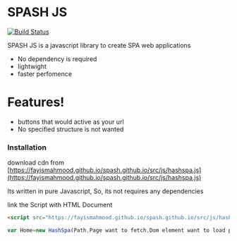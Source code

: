 # SPASH JS

[![Build Status](https://travis-ci.org/joemccann/dillinger.svg?branch=master)](https://travis-ci.org/joemccann/dillinger)

SPASH JS is a javascript library to create SPA web applications 

  - No dependency is required
  - lightwight
  - faster perfomence
# Features!

  - buttons that would active as your url
  - No specified structure is not wanted

### Installation
download cdn from [https://fayismahmood.github.io/spash.github.io/src/js/hashspa.js](https://fayismahmood.github.io/spash.github.io/src/js/hashspa.js) 

Its written in pure Javascript, So, its not requires any dependencies


link the Script with HTML Document
```html
<script src="https://fayismahmood.github.io/spash.github.io/src/js/hashspa.js"></script>
```
```javascript
var Home=new HashSpa(Path,Page want to fetch,Dom element want to load page in)
```
